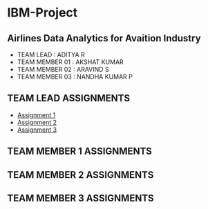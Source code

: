 # IBM-Project

## Airlines Data Analytics for Avaition Industry

  - TEAM LEAD : ADITYA R
  - TEAM MEMBER 01 : AKSHAT KUMAR
  - TEAM MEMBER 02 : ARAVIND S
  - TEAM MEMBER 03 : NANDHA KUMAR P

## TEAM LEAD ASSIGNMENTS

- [Assignment 1](./Assignments/Team%20Lead/Assignment-01/assignment01.pdf)
- [Assignment 2](./Assignments/Team%20Lead/Assignment-02/assignment02.pdf)
- [Assignment 3](./Assignments/Team%20Lead/Assignment-03/assignment03.ipynb)

## TEAM MEMBER 1 ASSIGNMENTS



## TEAM MEMBER 2 ASSIGNMENTS



## TEAM MEMBER 3 ASSIGNMENTS


